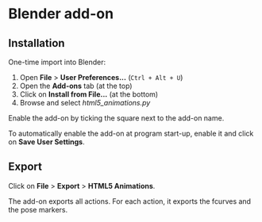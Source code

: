 # Blender add-on

## Installation

One-time import into Blender:

1. Open **File** > **User Preferences...** (`Ctrl + Alt + U`)
2. Open the **Add-ons** tab (at the top)
3. Click on **Install from File...** (at the bottom)
4. Browse and select *html5_animations.py*

Enable the add-on by ticking the square next to the add-on name.

To automatically enable the add-on at program start-up, enable it and click on **Save User Settings**.

## Export

Click on **File** > **Export** > **HTML5 Animations**.

The add-on exports all actions. For each action, it exports the fcurves and the pose markers.
